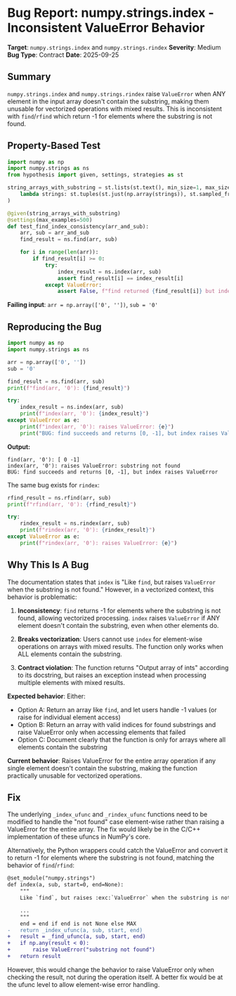 # Bug Report: numpy.strings.index - Inconsistent ValueError Behavior

**Target**: `numpy.strings.index` and `numpy.strings.rindex`
**Severity**: Medium
**Bug Type**: Contract
**Date**: 2025-09-25

## Summary

`numpy.strings.index` and `numpy.strings.rindex` raise `ValueError` when ANY element in the input array doesn't contain the substring, making them unusable for vectorized operations with mixed results. This is inconsistent with `find`/`rfind` which return -1 for elements where the substring is not found.

## Property-Based Test

```python
import numpy as np
import numpy.strings as ns
from hypothesis import given, settings, strategies as st

string_arrays_with_substring = st.lists(st.text(), min_size=1, max_size=10).flatmap(
    lambda strings: st.tuples(st.just(np.array(strings)), st.sampled_from(strings))
)

@given(string_arrays_with_substring)
@settings(max_examples=500)
def test_find_index_consistency(arr_and_sub):
    arr, sub = arr_and_sub
    find_result = ns.find(arr, sub)

    for i in range(len(arr)):
        if find_result[i] >= 0:
            try:
                index_result = ns.index(arr, sub)
                assert find_result[i] == index_result[i]
            except ValueError:
                assert False, f"find returned {find_result[i]} but index raised ValueError"
```

**Failing input**: `arr = np.array(['0', ''])`, `sub = '0'`

## Reproducing the Bug

```python
import numpy as np
import numpy.strings as ns

arr = np.array(['0', ''])
sub = '0'

find_result = ns.find(arr, sub)
print(f"find(arr, '0'): {find_result}")

try:
    index_result = ns.index(arr, sub)
    print(f"index(arr, '0'): {index_result}")
except ValueError as e:
    print(f"index(arr, '0'): raises ValueError: {e}")
    print("BUG: find succeeds and returns [0, -1], but index raises ValueError")
```

**Output:**
```
find(arr, '0'): [ 0 -1]
index(arr, '0'): raises ValueError: substring not found
BUG: find succeeds and returns [0, -1], but index raises ValueError
```

The same bug exists for `rindex`:

```python
rfind_result = ns.rfind(arr, sub)
print(f"rfind(arr, '0'): {rfind_result}")

try:
    rindex_result = ns.rindex(arr, sub)
    print(f"rindex(arr, '0'): {rindex_result}")
except ValueError as e:
    print(f"rindex(arr, '0'): raises ValueError: {e}")
```

## Why This Is A Bug

The documentation states that `index` is "Like `find`, but raises `ValueError` when the substring is not found." However, in a vectorized context, this behavior is problematic:

1. **Inconsistency**: `find` returns -1 for elements where the substring is not found, allowing vectorized processing. `index` raises `ValueError` if ANY element doesn't contain the substring, even when other elements do.

2. **Breaks vectorization**: Users cannot use `index` for element-wise operations on arrays with mixed results. The function only works when ALL elements contain the substring.

3. **Contract violation**: The function returns "Output array of ints" according to its docstring, but raises an exception instead when processing multiple elements with mixed results.

**Expected behavior**: Either:
- Option A: Return an array like `find`, and let users handle -1 values (or raise for individual element access)
- Option B: Return an array with valid indices for found substrings and raise ValueError only when accessing elements that failed
- Option C: Document clearly that the function is only for arrays where all elements contain the substring

**Current behavior**: Raises ValueError for the entire array operation if any single element doesn't contain the substring, making the function practically unusable for vectorized operations.

## Fix

The underlying `_index_ufunc` and `_rindex_ufunc` functions need to be modified to handle the "not found" case element-wise rather than raising a ValueError for the entire array. The fix would likely be in the C/C++ implementation of these ufuncs in NumPy's core.

Alternatively, the Python wrappers could catch the ValueError and convert it to return -1 for elements where the substring is not found, matching the behavior of `find`/`rfind`:

```diff
@set_module("numpy.strings")
def index(a, sub, start=0, end=None):
    """
    Like `find`, but raises :exc:`ValueError` when the substring is not found.

    ...
    """
    end = end if end is not None else MAX
-   return _index_ufunc(a, sub, start, end)
+   result = _find_ufunc(a, sub, start, end)
+   if np.any(result < 0):
+       raise ValueError("substring not found")
+   return result
```

However, this would change the behavior to raise ValueError only when checking the result, not during the operation itself. A better fix would be at the ufunc level to allow element-wise error handling.
